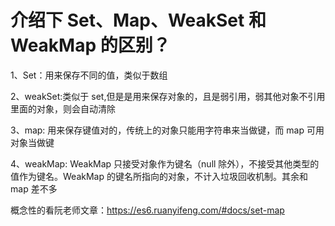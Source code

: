 # 介绍下 Set、Map、WeakSet 和 WeakMap 的区别？

1、Set：用来保存不同的值，类似于数组

2、weakSet:类似于 set,但是是用来保存对象的，且是弱引用，弱其他对象不引用里面的对象，则会自动清除

3、map: 用来保存键值对的，传统上的对象只能用字符串来当做键，而 map 可用对象当做键

4、weakMap: WeakMap 只接受对象作为键名（null 除外），不接受其他类型的值作为键名。WeakMap 的键名所指向的对象，不计入垃圾回收机制。其余和 map 差不多

概念性的看阮老师文章：https://es6.ruanyifeng.com/#docs/set-map
